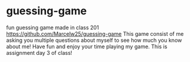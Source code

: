 # guessing-game
fun guessing game made in class 201
https://github.com/Marcelw25/guessing-game
This game consist of me asking you multiple questions about myself to see how much you know about me! Have fun and enjoy your time playing my game.
This is assignment day 3 of class!
